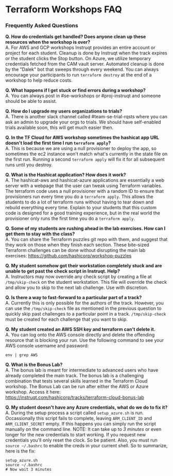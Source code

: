 # Terraform Workshops FAQ
### Frequently Asked Questions

**Q. How do credentials get handled? Does anyone clean up these resources when the workshop is over?**<br>
A. For AWS and GCP workshops Instruqt provides an entire account or project for each student. Cleanup is done by Instruqt when the track expires or the student clicks the Stop button. On Azure, we utilize temporary credentials fetched from the CAM vault server. Automated cleanup is done by the "Dalek" bot that sweeps through every weekend. You can always encourage your participants to run `terraform destroy` at the end of a workshop to help reduce costs.

**Q. What happens if I get stuck or find errors during a workshop?**<br>
A. You can always post in #se-workshops or #proj-instruqt and someone should be able to assist.

**Q. How do I upgrade my users organizations to trials?**<br>
A. There is another slack channel called #team-se-trial-rqsts where you can ask an admin to upgrade your orgs to trials. We should have self-enabled trials available soon, this will get much easier then.

**Q. In the TF Cloud for AWS workshop sometimes the hashicat app URL doesn't load the first time I run `terraform apply`?**<br>
A. This is because we are using a null provisioner to deploy the app, so sometimes the ec2 instance won't match what's currently in the state file on the first run. Running a second `terraform apply` will fix it for all subsequent runs until you destroy.

**Q. What is the Hashicat application?  How does it work?**<br>
A. The hashicat-aws and hashicat-azure applications are essentially a web server with a webpage that the user can tweak using Terraform variables. The terraform code uses a null provisioner with a random ID to ensure that provisioners run every time you do a `terraform apply`. This allows the students to do a lot of terraform runs without having to tear down and rebuild everything every time. Explain to your students that this custom code is designed for a good training experience, but in the real world the provisioner only runs the first time you do a `terraform apply`.

**Q. Some of my students are rushing ahead in the lab exercises. How can I get them to stay with the class?**<br>
A. You can share the Terraform puzzles git repo with them, and suggest that they work on those when they finish each section. These bite-sized Terraform challenges can be done without disrupting the main lab exercises: https://github.com/hashicorp/workshop-puzzles

**Q. My student somehow got their workstation completely stuck and are unable to get past the check script in Instruqt. Help?**<br>
A. Instructors may now override any check script by creating a file at `/tmp/skip-check` on the student workstation. This file will override the check and allow you to skip to the next lab challenge. Use with discretion.

**Q. Is there a way to fast-forward to a particular part of a track?**<br>
A. Currently this is only possible for the authors of the track. However, you can use the `/tmp/skip-check` file as mentioned in the previous question to quickly skip past challenges to a particular point in a track. `/tmp/skip-check` must be created for each challenge that you want to skip.

**Q. My student created an AWS SSH key and terraform can't delete it.**<br>
A. You can log onto the AWS console directly and delete the offending resource that is blocking your run. Use the following command to see your AWS console username and password:
```
env | grep AWS
```

**Q. What is the Bonus Lab?**<br>
A. The bonus lab is meant for intermediate to advanced users who have already completed the main track. The bonus lab is a challenging combination that tests several skills learned in the Terraform Cloud workshop. The Bonus Lab can be run after either the AWS or Azure workshop. Access it here:<br>
https://instruqt.com/hashicorp/tracks/terraform-cloud-bonus-lab

**Q. My student doesn't have any Azure credentials, what do we do to fix it?**<br>
A. During the setup process a script called `setup_azure.sh` is run. Occassionally this script fails to complete, leaving `ARM_CLIENT_ID` and `ARM_CLIENT_SECRET` empty. If this happens you can simply run the script manually on the command line. NOTE: It can take up to *3 minutes* or even longer for the new credentials to start working. If you request new credentials you'll only reset the clock. So be patient. Also, you must run `source ~/.bashrc` to enable the creds in your current shell. So to summarize, here is the fix:

```
setup_azure.sh
source ~/.bashrc
# Now wait 3 minutes
```
